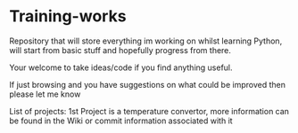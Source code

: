 # Training-works
Repository that will store everything im working on whilst learning Python, will start from basic stuff and hopefully progress from there.

Your welcome to take ideas/code if you find anything useful.

If just browsing and you have suggestions on what could be improved then please let me know

List of projects:
1st Project is a temperature convertor, more information can be found in the Wiki or commit information associated with it
